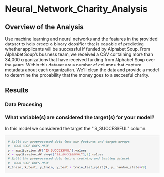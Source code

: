 # Neural_Network_Charity_Analysis

## Overview of the Analysis

Use machine learning and neural networks and the features in the provided dataset to help create a binary classifier that is capable of predicting whether applicants will be successful if funded by Alphabet Soup. From Alphabet Soup’s business team, we received a CSV containing more than 34,000 organizations that have received funding from Alphabet Soup over the years. Within this dataset are a number of columns that capture metadata about each organization. We'll clean the data and provide a model to determine the probability that the money goes to a succesful charity.


## Results

### Data Procesing 

### What variable(s) are considered the target(s) for your model?

In this model we considered the target the "IS_SUCCESSFUL" column.

![image](https://github.com/gotica462/Neural_Network_Charity_Analysis/blob/main/Target%20Variable.png)




